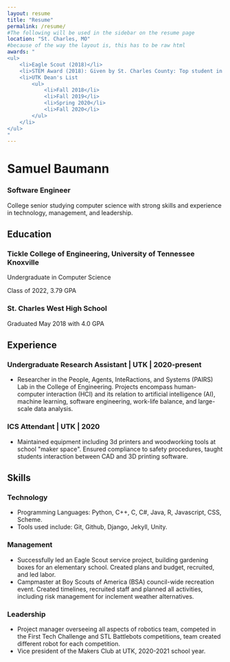 ```yaml
---
layout: resume
title: "Resume"
permalink: /resume/
#The following will be used in the sidebar on the resume page
location: "St. Charles, MO"
#because of the way the layout is, this has to be raw html
awards: "
<ul>
    <li>Eagle Scout (2018)</li>
    <li>STEM Award (2018): Given by St. Charles County: Top student in STEM with county-wide recognition.</li>
    <li>UTK Dean's List
        <ul>
            <li>Fall 2018</li>
            <li>Fall 2019</li>
            <li>Spring 2020</li>
            <li>Fall 2020</li>
        </ul>
    </li>
</ul>
"
---
```

# Samuel Baumann
### Software Engineer

College senior studying computer science with strong skills and experience in technology, management, and leadership.

## Education

### Tickle College of Engineering, University of Tennessee Knoxville

Undergraduate in Computer Science

Class of 2022, 3.79 GPA

### St. Charles West High School

Graduated May 2018 with 4.0 GPA

## Experience

### Undergraduate Research Assistant | UTK | 2020-present

- Researcher in the People, Agents, InteRactions, and Systems (PAIRS) Lab in the College of Engineering. Projects encompass human-computer interaction (HCI) and its relation to artificial intelligence (AI), machine learning, software engineering, work-life balance, and large-scale data analysis.

### ICS Attendant | UTK | 2020
- Maintained equipment including 3d printers and woodworking tools at school "maker space". Ensured compliance to safety procedures, taught students interaction between CAD and 3D printing software.

## Skills

### Technology
- Programming Languages: Python, C++, C, C#, Java, R, Javascript, CSS, Scheme.
- Tools used include: Git, Github, Django, Jekyll, Unity.

### Management
- Successfully led an Eagle Scout service project, building gardening boxes for an elementary school. Created plans and budget, recruited, and led labor.
- Campmaster at Boy Scouts of America (BSA) council-wide recreation event. Created timelines, recruited staff and planned all activities, including risk management for inclement weather alternatives.

### Leadership
- Project manager overseeing all aspects of robotics team, competed in the First Tech Challenge and STL Battlebots competitions, team created different robot for each competition.
- Vice president of the Makers Club at UTK, 2020-2021 school year.